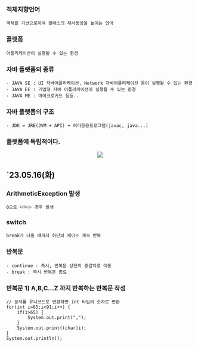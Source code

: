 ### 객체지향언어
	객체를 기반으로하여 클래스의 재사용성을 높이는 언어

### 플랫폼
	어플리케이션이 실행될 수 있는 환경

### 자바 플랫폼의 종류
	- JAVA SE : UI 자바어플리케이션, Network 자바어플리케이션 등이 실행될 수 있는 환경
	- JAVA EE : 기업형 자바 어플리케이션이 실행될 수 있는 환경
	- JAVA ME : 마이크로카드 등등..
	
### 자바 플랫폼의 구조
	- JDK = JRE(JVM + API) + 여러응용프로그램(javac, java...)
	
### 플랫폼에 독립적이다.
<p align="center">
  <img src="https://github.com/yelo-o/myJAVA/assets/64743180/5aac2737-362a-4f36-9cb3-f1ce56798f3c">
</p>

## `23.05.16(화)

### ArithmeticException 발생
	0으로 나누는 경우 발생

### switch
	break가 나올 때까지 하단의 케이스 계속 반복

### 반복문
	- continue : 즉시, 반복문 상단의 증감치로 이동
	- break : 즉시 반복문 종료
### 반복문 1) A,B,C...Z 까지 반복하는 반복문 작성
	// 문자를 유니코드로 변환하면 int 타입의 숫자로 변환
	for(int i=65;i<91;i++) {
		if(i>65) {
			System.out.print(",");
		}
		System.out.print((char)i);
	}
	System.out.println();

